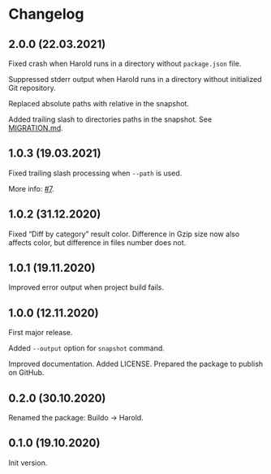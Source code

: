 # Changelog

## 2.0.0 (22.03.2021)

Fixed crash when Harold runs in a directory without `package.json` file.

Suppressed stderr output when Harold runs in a directory without initialized
Git repository.

Replaced absolute paths with relative in the snapshot.

Added trailing slash to directories paths in the snapshot.
See [MIGRATION.md](./MIGRATION.md).


## 1.0.3 (19.03.2021)

Fixed trailing slash processing when `--path` is used.

More info: [#7](https://github.com/funbox/harold/issues/7).


## 1.0.2 (31.12.2020)

Fixed “Diff by category” result color. Difference in Gzip size now also affects
color, but difference in files number does not.


## 1.0.1 (19.11.2020)

Improved error output when project build fails.


## 1.0.0 (12.11.2020)

First major release.

Added `--output` option for `snapshot` command.

Improved documentation. Added LICENSE. Prepared the package to publish on GitHub. 


## 0.2.0 (30.10.2020)

Renamed the package: Buildo → Harold.


## 0.1.0 (19.10.2020)

Init version.
